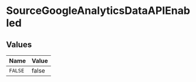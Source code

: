 # SourceGoogleAnalyticsDataAPIEnabled


## Values

| Name    | Value   |
| ------- | ------- |
| `FALSE` | false   |
